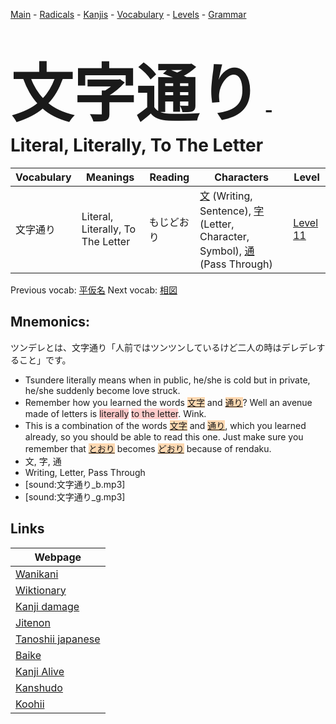 <style> bigfont {font-size: 100px}</style>
[Main](../README.md) -
[Radicals](../radicals.md) -
[Kanjis](../kanjis.md) -
[Vocabulary](../vocabulary.md) -
[Levels](../levels.md) -
[Grammar](../grammar.md)
# <bigfont> 文字通り</bigfont> - Literal, Literally, To The Letter 

| Vocabulary | Meanings | Reading | Characters | Level |
| --- | --- | --- | --- | --- |
| 文字通り | Literal, Literally, To The Letter | もじどおり |  [文](../kanjis/文.md) (Writing, Sentence), [字](../kanjis/字.md) (Letter, Character, Symbol), [通](../kanjis/通.md) (Pass Through) | [Level 11](../levels/wk_level11.md) |

Previous vocab: [平仮名](平仮名.md) Next vocab: [相図](相図.md) 

## Mnemonics:
ツンデレとは、文字通り「人前ではツンツンしているけど二人の時はデレデレすること」です。
* Tsundere literally means when in public, he/she is cold but in private, he/she suddenly become love struck.
* Remember how you learned the words <span style="background-color:#fed8b1"> [文字](https://jisho.org/search/文字)</span> and <span style="background-color:#fed8b1"> [通り](https://jisho.org/search/通り)</span>? Well an avenue made of letters is <span style="background-color:#ffcccb"> literally</span> <span style="background-color:#ffcccb"> to the letter</span>. Wink.
* This is a combination of the words <span style="background-color:#fed8b1"> [文字](https://jisho.org/search/文字)</span> and <span style="background-color:#fed8b1"> [通り](https://jisho.org/search/通り)</span>, which you learned already, so you should be able to read this one. Just make sure you remember that <span style="background-color:#fed8b1"> [とおり](https://jisho.org/search/とおり)</span> becomes <span style="background-color:#fed8b1"> [どおり](https://jisho.org/search/どおり)</span> because of rendaku.
* 文, 字, 通
* Writing, Letter, Pass Through
* [sound:文字通り_b.mp3]
* [sound:文字通り_g.mp3]


## Links 

| Webpage |
| --- |
| [Wanikani          ](https://www.wanikani.com/kanji/文字通り) |
| [Wiktionary        ](https://en.wiktionary.org/wiki/文字通り) |
| [Kanji damage      ](http://www.kanjidamage.com/kanji/search?utf8=✓&q=文字通り) |
| [Jitenon           ](https://jitenon.com/kanji/文字通り) |
| [Tanoshii japanese ](https://www.tanoshiijapanese.com/dictionary/kanji.cfm?k=文字通り) |
| [Baike             ](https://baike.baidu.com/item/文字通り) |
| [Kanji Alive       ](https://app.kanjialive.com/文字通り) |
| [Kanshudo          ](https://www.kanshudo.com/searchmn?q=文字通り) |
| [Koohii            ](https://kanji.koohii.com/study/kanji/文字通り) |
